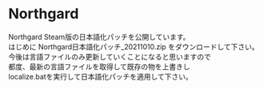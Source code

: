 # Northgard
Northgard Steam版の日本語化パッチを公開しています。<br />
はじめに Northgard日本語化パッチ_20211010.zip をダウンロードして下さい。<br />
今後は言語ファイルのみ更新していくことになると思いますので<br />
都度、最新の言語ファイルを取得して既存の物を上書きし<br />
localize.batを実行して日本語化パッチを適用して下さい。<br />
